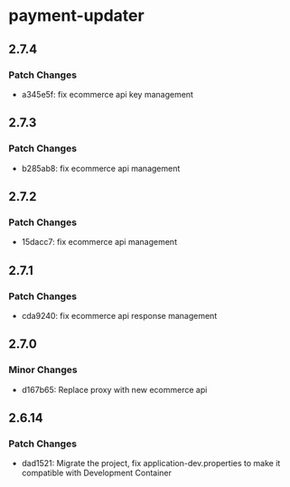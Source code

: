 # payment-updater

## 2.7.4

### Patch Changes

- a345e5f: fix ecommerce api key management

## 2.7.3

### Patch Changes

- b285ab8: fix ecommerce api management

## 2.7.2

### Patch Changes

- 15dacc7: fix ecommerce api management

## 2.7.1

### Patch Changes

- cda9240: fix ecommerce api response management

## 2.7.0

### Minor Changes

- d167b65: Replace proxy with new ecommerce api

## 2.6.14

### Patch Changes

- dad1521: Migrate the project, fix application-dev.properties to make it compatible with Development Container
